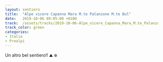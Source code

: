 ```yaml
---
layout: sentiero
title:  "Alpe vicere Capanna Mara M.te Palanzone M.te Bul"
date:   2019-10-06 09:05:00 +0100
track:  /assets/tracks/2019-10-06-Alpe_vicere_Capanna_Mara_M.te_Palanzone_M.te_Bul.gpx
track_color: green
categories:
- Italia
- Prealpi
---
```


Un altro bel sentiero!! :mountain: :snowflake: